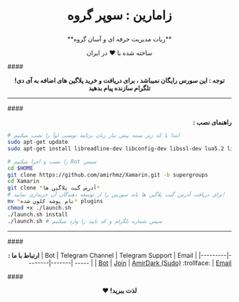 # <p align="center">**زامارین : سوپر گروه**
<p align="center">**ربات مدیریت حرفه ای و آسان گروه**
<p align="center">ساخته شده با ♥ در ایران

####<p align="center">**!توجه : این سورس رایگان نمیباشد ، برای دریافت و خرید پلاگین های اضافه به آی دی تلگرام سازنده پیام بدهید**
***
####<p align="right">**: راهنمای نصب**

```bash
# ابتدا با کد زیر بسته پیش نیاز زبان برنامه نویسی لوآ را نصب میکنیم
sudo apt-get update
sudo apt-get install libreadline-dev libconfig-dev libssl-dev lua5.2 liblua5.2-dev libevent-dev make unzip git redis-server g++ libjansson-dev libpython-dev expat libexpat1-dev
```

```bash
# را نصب و اجرا میکنیم Bot سپس
cd $HOME
git clone https://github.com/amirhmz/Xamarin.git -b supergroups
cd Xamarin
git clone *آدرس گیت پلاگین ها*
# برای دریافت آدرس گیت پلاگین ها باید سورس را از توسعه دهندگان آن خریداری نمایید!
mv *نام پوشه کلون شده* plugins
chmod +x ./launch.sh
./launch.sh install
./launch.sh # سپس شماره تلگرام و کد تایید را وارد میکنیم
```

***

####<p align="right">**: ارتباط با ما**
| Bot | Telegram Channel | Telegram Support | Email |
|---------|--------|-------| ----- |
| [Bot](https://telegram.me/XamarinTG) | [Join](https://telegram.me/XamarinCH) | [AmirDark (Sudo)](http://telegram.me/AmirDark) :trollface: | [Email](mailto:amdark77@gmail.com) 

####<p align="center">**♥ !لذت ببرید**
